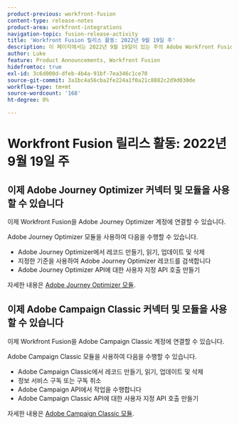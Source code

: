 ```yaml
---
product-previous: workfront-fusion
content-type: release-notes
product-area: workfront-integrations
navigation-topic: fusion-release-activity
title: 'Workfront Fusion 릴리스 활동: 2022년 9월 19일 주'
description: 이 페이지에서는 2022년 9월 19일이 있는 주의 Adobe Workfront Fusion에서 향상된 기능에 대해 설명합니다.
author: Luke
feature: Product Announcements, Workfront Fusion
hidefromtoc: true
exl-id: 3c6d000d-dfeb-4b4a-91bf-7ea346c1ce70
source-git-commit: 3a1bc4a56cba2fe224a1f0a21c8882c2d9d030de
workflow-type: tm+mt
source-wordcount: '168'
ht-degree: 0%

---
```


# Workfront Fusion 릴리스 활동: 2022년 9월 19일 주

## 이제 Adobe Journey Optimizer 커넥터 및 모듈을 사용할 수 있습니다

이제 Workfront Fusion을 Adobe Journey Optimizer 계정에 연결할 수 있습니다.

Adobe Journey Optimizer 모듈을 사용하여 다음을 수행할 수 있습니다.
* Adobe Journey Optimizer에서 레코드 만들기, 읽기, 업데이트 및 삭제
* 지정한 기준을 사용하여 Adobe Journey Optimizer 레코드를 검색합니다
* Adobe Journey Optimizer API에 대한 사용자 지정 API 호출 만들기

자세한 내용은 [Adobe Journey Optimizer 모듈](/help/quicksilver/workfront-fusion/apps-and-their-modules/adobe-journey-optimizer-modules.md).

## 이제 Adobe Campaign Classic 커넥터 및 모듈을 사용할 수 있습니다

이제 Workfront Fusion을 Adobe Campaign Classic 계정에 연결할 수 있습니다.

Adobe Campaign Classic 모듈을 사용하여 다음을 수행할 수 있습니다.
* Adobe Campaign Classic에서 레코드 만들기, 읽기, 업데이트 및 삭제
* 정보 서비스 구독 또는 구독 취소
* Adobe Campaign API에서 작업을 수행합니다
* Adobe Campaign Classic API에 대한 사용자 지정 API 호출 만들기

자세한 내용은 [Adobe Campaign Classic 모듈](/help/quicksilver/workfront-fusion/apps-and-their-modules/adobe-campaign-classic-connector.md).
